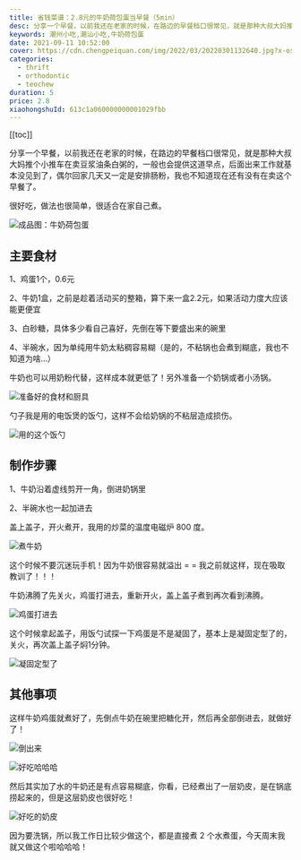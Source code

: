 ```yaml
---
title: 省钱菜谱：2.8元的牛奶荷包蛋当早餐（5min）
desc: 分享一个早餐，以前我还在老家的时候，在路边的早餐档口很常见，就是那种大叔大妈推个小推车在卖豆浆油条白粥的，一般也会提供这道早点，后面出来工作就基本没见到了，偶尔回家几天又一定是安排肠粉，我也不知道现在还有没有在卖这个早餐了。
keywords: 潮州小吃,潮汕小吃,牛奶荷包蛋
date: 2021-09-11 10:52:00
cover: https://cdn.chengpeiquan.com/img/2022/03/20220301132640.jpg?x-oss-process=image/interlace,1
categories:
  - thrift
  - orthodontic
  - teochew
duration: 5
price: 2.8
xiaohongshuId: 613c1a060000000001029fbb
---
```


[[toc]]

分享一个早餐，以前我还在老家的时候，在路边的早餐档口很常见，就是那种大叔大妈推个小推车在卖豆浆油条白粥的，一般也会提供这道早点，后面出来工作就基本没见到了，偶尔回家几天又一定是安排肠粉，我也不知道现在还有没有在卖这个早餐了。

很好吃，做法也很简单，很适合在家自己煮。

![成品图：牛奶荷包蛋](https://cdn.chengpeiquan.com/img/2022/03/20220301132746.jpg?x-oss-process=image/interlace,1)

## 主要食材

1、鸡蛋1个，0.6元

2、牛奶1盒，之前是趁着活动买的整箱，算下来一盒2.2元，如果活动力度大应该能更便宜

3、白砂糖，具体多少看自己喜好，先倒在等下要盛出来的碗里

4、半碗水，因为单纯用牛奶太粘稠容易糊（是的，不粘锅也会煮到糊底，我也不知道为啥…）

牛奶也可以用奶粉代替，这样成本就更低了！另外准备一个奶锅或者小汤锅。

![准备好的食材和厨具](https://cdn.chengpeiquan.com/img/2022/03/20220301132738.jpg?x-oss-process=image/interlace,1)

勺子我是用的电饭煲的饭勺，这样不会给奶锅的不粘层造成损伤。

![用的这个饭勺](https://cdn.chengpeiquan.com/img/2022/03/20220301132739.jpg?x-oss-process=image/interlace,1)

## 制作步骤

1、牛奶沿着虚线剪开一角，倒进奶锅里

2、半碗水也一起加进去

盖上盖子，开火煮开，我用的炒菜的温度电磁炉 800 度。

![煮牛奶](https://cdn.chengpeiquan.com/img/2022/03/20220301132742.jpg?x-oss-process=image/interlace,1)

这个时候不要沉迷玩手机！因为牛奶很容易就溢出 = = 我之前就这样，现在吸取教训了！！！

牛奶沸腾了先关火，鸡蛋打进去，重新开火，盖上盖子煮到再次看到沸腾。

![鸡蛋打进去](https://cdn.chengpeiquan.com/img/2022/03/20220301132740.jpg?x-oss-process=image/interlace,1)

这个时候拿起盖子，用饭勺试探一下鸡蛋是不是凝固了，基本上是凝固定型了的，关火，再次盖上盖子焖1分钟。

![凝固定型了](https://cdn.chengpeiquan.com/img/2022/03/20220301132741.jpg?x-oss-process=image/interlace,1)

## 其他事项

这样牛奶鸡蛋就煮好了，先倒点牛奶在碗里把糖化开，然后再全部倒进去，就做好了！

![倒出来](https://cdn.chengpeiquan.com/img/2022/03/20220301132743.jpg?x-oss-process=image/interlace,1)

![好吃哈哈哈](https://cdn.chengpeiquan.com/img/2022/03/20220301132744.jpg?x-oss-process=image/interlace,1)

然后其实加了水的牛奶还是有点容易糊底，你看，已经煮出了一层奶皮，是在锅底捞起来的，但是这层奶皮也很好吃！

![好吃的奶皮](https://cdn.chengpeiquan.com/img/2022/03/20220301132745.jpg?x-oss-process=image/interlace,1)

因为要洗锅，所以我工作日比较少做这个，都是直接煮 2 个水煮蛋，今天周末我就又做这个啦哈哈哈！
